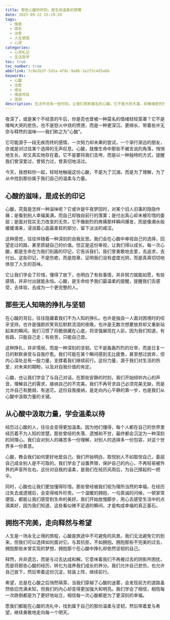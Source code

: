 ```yaml
---
title: 那些心酸的时刻，是生命温柔的馈赠
date: 2025-09-22 15:19:29
tags:
  - 情感
  - 成长
  - 治愈
  - 人生感悟
  - 心灵
categories:
  - 心灵札记
  - 生活哲学
toc: true
toc_number: true
abbrlink: 7c9e2b3f-5d1a-4f8c-9a0b-1e2f3c4d5a6b
keywords:
  - 心酸
  - 治愈
  - 成长
  - 情感共鸣
  - 坚韧
description: 生活中总有一些时刻，让我们感到莫名的心酸。它不是大悲大喜，却像细密的针脚，缝合着我们与世界的每一次摩擦。这篇文章，想与你一同探寻心酸背后的深意，感受那些无人知晓的挣扎与坚韧，并从中汲取温柔的力量，走向释然与希望。
---
```


夜深了，或是某个不经意的午后，你是否也曾被一种莫名的情绪轻轻笼罩？它不是嚎啕大哭的悲伤，也不是怒火中烧的愤懑，而是一种更深沉、更绵长、带着些许无奈与释然的滋味——我们称之为“心酸”。

它可能源于一段无疾而终的感情，一次努力却未果的尝试，一个渐行渐远的朋友，亦或是对过往某个选择的无声叹息。心酸，就像生命中那些不被言说的角落，悄悄地生长，却又真实地存在着。它不是要将我们击垮，而是以一种独特的方式，提醒我们曾深爱过，曾努力过，曾真切地活过。

今天，我想和你一起，轻轻地触碰这份心酸，不是为了沉溺，而是为了理解，为了从中找到那份属于我们自己的温柔与力量。

## 心酸的滋味，是成长的印记

心酸，究竟是怎样一种滋味呢？它或许是午夜梦回时，对某个旧人旧事的隐隐作痛；是看到别人幸福美满，而自己却独自前行的落寞；是付出真心却未被珍惜的委屈；是面对现实无力改变的无奈。它不像剧烈的疼痛那样瞬间爆发，而是像潮水般缓缓涌来，浸润着心底最柔软的部分，留下淡淡的咸涩。

这种感觉，往往伴随着一种深刻的自我反思。我们会在心酸中审视自己的选择，回望走过的路，甚至质疑自己的价值。但正是这份审视，让我们得以成长。每一次心酸，都是生命在为我们刻画的印记，它告诉我们，我们曾勇敢地去爱，去追求，去付出。这些印记，不是伤疤，而是勋章，证明我们没有虚度光阴，而是真真切切地体验了人生的百味。

它让我们学会了珍惜，懂得了放下，也明白了有些事情，并非努力就能如愿，有些感情，并非付出就能永恒。心酸，是生命给予我们最温柔的提醒，提醒我们去感受，去体验，去成为一个更完整的人。

## 那些无人知晓的挣扎与坚韧

在心酸的背后，往往隐藏着我们不为人知的挣扎。也许是独自一人面对困境时的咬牙坚持，也许是强颜欢笑背后默默流泪的夜晚，也许是无数次想要放弃却又重新站起来的瞬间。我们习惯了将脆弱藏在心底，将坚强展现在人前，因为我们知道，有些路，只能自己走；有些苦，只能自己尝。

这种挣扎，并非懦弱，而是一种深刻的坚韧。它不是轰轰烈烈的壮举，而是日复一日的默默承受与自我疗愈。我们可能在某个瞬间感到无比疲惫，甚至想过放弃，但内心深处总有一股力量，支撑着我们继续前行。这份力量，源于我们对生活的热爱，对未来的期盼，以及对自我价值的肯定。

心酸，也让我们学会了与自己对话。在那些安静的时刻，我们开始倾听内心的声音，理解自己的需求，接纳自己的不完美。我们不再苛求自己必须完美无缺，而是允许自己有脆弱，有迷茫。这份自我接纳，是走向内心平静的第一步，也是我们从心酸中汲取力量的关键。

## 从心酸中汲取力量，学会温柔以待

经历过心酸的人，往往会变得更加温柔。因为他们懂得，每个人都在自己的世界里经历着不为人知的苦楚。那些曾经的失落、遗憾和不甘，最终都会沉淀为一种深刻的同理心。我们会对别人的痛苦多一份理解，对别人的选择多一份包容，对这个世界多一份善意。

心酸，教会我们如何更好地爱自己。我们开始明白，取悦别人不如取悦自己，委屈自己成全别人是不可取的。我们学会了设置界限，保护自己的内心，不再轻易被外界的声音所左右。这份对自我的温柔，是我们在经历风雨后，为自己撑起的一把伞。

同时，心酸也让我们更加懂得珍惜。那些曾经被我们视为理所当然的幸福，在经历过失去或遗憾后，会变得格外珍贵。一个温暖的拥抱，一句真诚的问候，一顿家常便饭，都能让我们感受到生命的美好。我们开始放慢脚步，用心去感受生活中的点滴美好，因为我们知道，这些看似微不足道的瞬间，才是构成幸福的真正基石。

## 拥抱不完美，走向释然与希望

人生是一场永无止境的旅程，心酸是旅途中不可避免的风景。我们无法避免它的到来，但我们可以选择如何面对它。与其抗拒，不如拥抱。拥抱那些不完美的过去，拥抱那些未曾实现的梦想，拥抱那个在心酸中挣扎却依然坚韧的自己。

释然，并非遗忘，而是与过去达成和解。它意味着我们不再被过去的阴影所困扰，而是将那些心酸的经历，转化为滋养我们成长的养分。我们允许自己悲伤，也允许自己放下，然后带着这份沉淀，轻装上阵，继续前行。

希望，总是在心酸之后悄然萌芽。当我们穿越了心酸的迷雾，会发现前方的道路虽然依旧充满未知，但我们的内心却变得更加强大和明亮。我们学会了相信，相信每一次跌倒都是为了更好地站立，相信每一次心酸都是为了更深刻的幸福。

愿我们都能在心酸的洗礼中，找到属于自己的那份温柔与坚韧，然后带着爱与希望，继续勇敢地走向每一个明天。